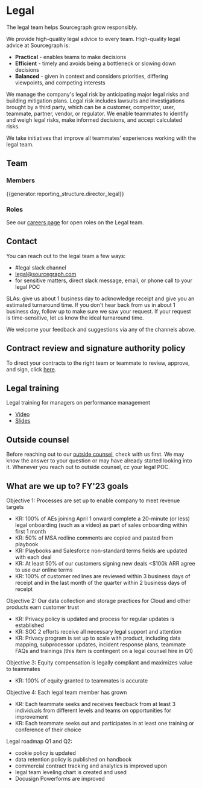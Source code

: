 # Legal

The legal team helps Sourcegraph grow responsibly.

We provide high-quality legal advice to every team. High-quality legal advice at Sourcegraph is:

- **Practical** - enables teams to make decisions
- **Efficient** - timely and avoids being a bottleneck or slowing down decisions
- **Balanced** - given in context and considers priorities, differing viewpoints, and competing interests

We manage the company's legal risk by anticipating major legal risks and building mitigation plans. Legal risk includes lawsuits and investigations brought by a third party, which can be a customer, competitor, user, teammate, partner, vendor, or regulator. We enable teammates to identify and weigh legal risks, make informed decisions, and accept calculated risks.

We take initiatives that improve all teammates’ experiences working with the legal team.

## Team

### Members

{{generator:reporting_structure.director_legal}}

### Roles

See our [careers page](https://boards.greenhouse.io/sourcegraph91) for open roles on the Legal team.

## Contact

You can reach out to the legal team a few ways:

- #legal slack channel
- [legal@sourcegraph.com](mailto:legal@sourcegraph.com)
- for sensitive matters, direct slack message, email, or phone call to your legal POC

SLAs: give us about 1 business day to acknowledge receipt and give you an estimated turnaround time. If you don't hear back from us in about 1 business day, follow up to make sure we saw your request. If your request is time-sensitive, let us know the ideal turnaround time.

We welcome your feedback and suggestions via any of the channels above.

## Contract review and signature authority policy

To direct your contracts to the right team or teammate to review, approve, and sign, click [here](process/ContractReviewandSignatureAuthorityPolicy.md).

## Legal training

Legal training for managers on performance management

- [Video](https://drive.google.com/file/d/1d_UXOd6mkmhKIWc5yrHIZOXOlYH-H9IZ/view?usp=sharing)
- [Slides](https://drive.google.com/file/d/11wgGGg10JJnd4z4Ajx0rx7aVte2FDiOY/view?usp=sharing)

## Outside counsel

Before reaching out to our [outside counsel](https://docs.google.com/document/d/1TX1BwRO0GtZLjnhLGoQTdvKrPlHfj5O5S8Xnw418sqo/edit?usp=sharing), check with us first. We may know the answer to your question or may have already started looking into it. Whenever you reach out to outside counsel, cc your legal POC.

## What are we up to? FY'23 goals

Objective 1:  Processes are set up to enable company to meet revenue targets

- KR: 100% of AEs joining April 1 onward complete a 20-minute (or less) legal onboarding (such as a video) as part of sales onboarding within first 1 month
- KR: 50% of MSA redline comments are copied and pasted from playbook
- KR: Playbooks and Salesforce non-standard terms fields are updated with each deal
- KR: At least 50% of our customers signing new deals <$100k ARR agree to use our online terms
- KR: 100% of customer redlines are reviewed within 3 business days of receipt and in the last month of the quarter within 2 business days of receipt

Objective 2:  Our data collection and storage practices for Cloud and other products earn customer trust 

- KR: Privacy policy is updated and process for regular updates is established
- KR: SOC 2 efforts receive all necessary legal support and attention
- KR: Privacy program is set up to scale with product, including data mapping, subprocessor updates, incident response plans, teammate FAQs and trainings (this item is contingent on a legal counsel hire in Q1)

Objective 3:  Equity compensation is legally compliant and maximizes value to teammates

- KR: 100% of equity granted to teammates is accurate

Objective 4:  Each legal team member has grown 

- KR: Each teammate seeks and receives feedback from at least 3 individuals from different levels and teams on opportunities for improvement
- KR: Each teammate seeks out and participates in at least one training or conference of their choice

Legal roadmap Q1 and Q2:

- cookie policy is updated
- data retention policy is published on handbook
- commercial contract tracking and analytics is improved upon
- legal team leveling chart is created and used
- Docusign Powerforms are improved
